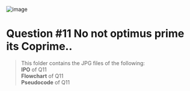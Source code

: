 ![image](https://github.com/user-attachments/assets/befffc37-5494-4a36-854e-1ddf55a5f030)


# Question #11 No not optimus prime its Coprime..

> This folder contains the JPG files of the following:
> <br>**IPO** of Q11
> <br>**Flowchart** of Q11
> <br>**Pseudocode** of Q11
